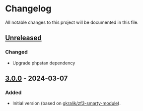 # Changelog

All notable changes to this project will be documented in this file.

## [Unreleased]
### Changed
- Upgrade phpstan dependency

## [3.0.0] - 2024-03-07
### Added
- Initial version (based on [gkralik/zf3-smarty-module](https://github.com/gkralik/zf3-smarty-module)).

[Unreleased]: https://github.com/gkralik/laminas-smarty-module/compare/3.0.0...HEAD
[3.0.0]: https://github.com/gkralik/laminas-smarty-module/releases/tag/3.0.0
